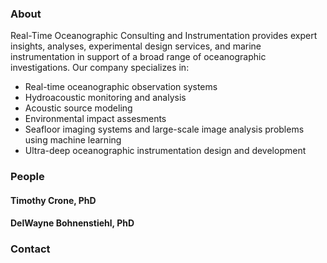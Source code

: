 ### About

Real-Time Oceanographic Consulting and Instrumentation provides expert insights, analyses, experimental design services, and marine instrumentation in support of a broad range of oceanographic investigations. Our company specializes in:

  - Real-time oceanographic observation systems
  - Hydroacoustic monitoring and analysis
  - Acoustic source modeling
  - Environmental impact assesments
  - Seafloor imaging systems and large-scale image analysis problems using machine learning
  - Ultra-deep oceanographic instrumentation design and development

### People

#### Timothy Crone, PhD

#### DelWayne Bohnenstiehl, PhD

### Contact

